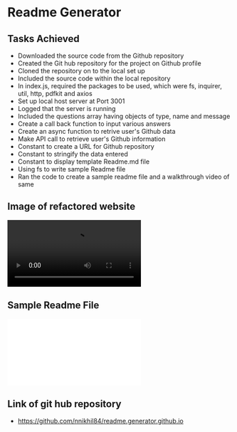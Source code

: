 # Readme Generator

## Tasks Achieved
* Downloaded the source code from the Github repository
* Created the Git hub repository for the project on Github profile
* Cloned the repository on to the local set up
* Included the source code within the local repository
* In index.js, required the packages to be used, which were fs, inquirer, util, http, pdfkit and axios
* Set up local host server at Port 3001
* Logged that the server is running
* Included the questions array having objects of type, name and message
* Create a call back function to input various answers
* Create an async function to retrive user's Github data
* Make API call to retrieve user's Github information
* Constant to create a URL for Github repository
* Constant to stringify the data entered
* Constant to display template Readme.md file
* Using fs to write sample Readme file
* Ran the code to create a sample readme file and a walkthrough video of same


## Image of refactored website
![Readme Sample](/assets/images/readme-generator-sample.mov)

## Sample Readme File

![Sample File](/sample-readme.md)

## Link of git hub repository

* https://github.com/nnikhil84/readme.generator.github.io



